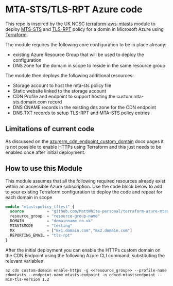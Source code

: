 # MTA-STS/TLS-RPT Azure code

This repo is inspired by the UK NCSC [terraform-aws-mtasts](https://github.com/ukncsc/terraform-aws-mtasts) module to deploy [MTS-STS](https://tools.ietf.org/html/rfc8461) and [TLS-RPT](https://tools.ietf.org/html/rfc8460) policy for a domin in Microsoft Azure using [Terraform](https://www.terraform.io/).

The module requires the following core configuration to be in place already:
* existing Azure Resource Group that will be used to deploy the configuration
* DNS zone for the domain in scope to reside in the same resource group

The module then deploys the following additional resources:
* Storage account to host the mta-sts policy file
* Static website linked to the storage account
* CDN Profile and endpoint to support hosting the custom mta-sts.domain.com record
* DNS CNAME records in the existing dns zone for the CDN endpoint
* DNS TXT records to setup TLS-RPT and MTA-STS policy entries

## Limitations of current code

As discussed on the [azurerm_cdn_endpoint_custom_domain](https://registry.terraform.io/providers/hashicorp/azurerm/latest/docs/resources/cdn_endpoint_custom_domain) docs pages it is not possible to enable HTTPs using Terraform and this just needs to be enabled once after initial deployment.


## How to use this Module

This module assumes that all the following required resources already exist within an accessible Azure subscription. Use the code block below to add to your existing Terraform configuration to deploy the code and repeat for each domain in scope

```terraform
module "mtastspolicy_tftest" {
  source          = "github.com/MattWhite-personal/terraform-azure-mtasts/terraform"
  resource_group  = "resource-group-name"
  DOMAIN          = "domainname.co.uk"
  MTASTSMODE      = "testing"
  MX              = ["mx1.domain.com","mx2.domain.com"]
  REPORTING_EMAIL = "tls-rpt"
}

```

After the initial deployment you can enable the HTTPs custom domain on the CDN Endpoint using the following Azure CLI command, substituting the relevant variables
````
az cdn custom-domain enable-https -g <<resource_group>> --profile-name cdnmtasts --endpoint-name mtasts-endpoint -n cdncd-mtastsendpoint --min-tls-version 1.2
````
